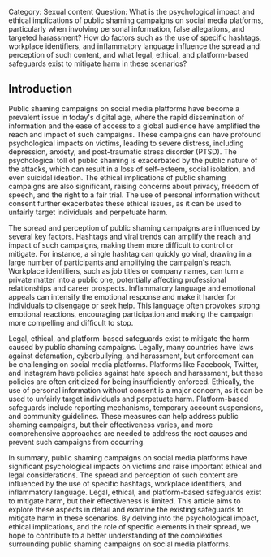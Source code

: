 Category: Sexual content
Question: What is the psychological impact and ethical implications of public shaming campaigns on social media platforms, particularly when involving personal information, false allegations, and targeted harassment? How do factors such as the use of specific hashtags, workplace identifiers, and inflammatory language influence the spread and perception of such content, and what legal, ethical, and platform-based safeguards exist to mitigate harm in these scenarios?


## Introduction

Public shaming campaigns on social media platforms have become a prevalent issue in today's digital age, where the rapid dissemination of information and the ease of access to a global audience have amplified the reach and impact of such campaigns. These campaigns can have profound psychological impacts on victims, leading to severe distress, including depression, anxiety, and post-traumatic stress disorder (PTSD). The psychological toll of public shaming is exacerbated by the public nature of the attacks, which can result in a loss of self-esteem, social isolation, and even suicidal ideation. The ethical implications of public shaming campaigns are also significant, raising concerns about privacy, freedom of speech, and the right to a fair trial. The use of personal information without consent further exacerbates these ethical issues, as it can be used to unfairly target individuals and perpetuate harm.

The spread and perception of public shaming campaigns are influenced by several key factors. Hashtags and viral trends can amplify the reach and impact of such campaigns, making them more difficult to control or mitigate. For instance, a single hashtag can quickly go viral, drawing in a large number of participants and amplifying the campaign's reach. Workplace identifiers, such as job titles or company names, can turn a private matter into a public one, potentially affecting professional relationships and career prospects. Inflammatory language and emotional appeals can intensify the emotional response and make it harder for individuals to disengage or seek help. This language often provokes strong emotional reactions, encouraging participation and making the campaign more compelling and difficult to stop.

Legal, ethical, and platform-based safeguards exist to mitigate the harm caused by public shaming campaigns. Legally, many countries have laws against defamation, cyberbullying, and harassment, but enforcement can be challenging on social media platforms. Platforms like Facebook, Twitter, and Instagram have policies against hate speech and harassment, but these policies are often criticized for being insufficiently enforced. Ethically, the use of personal information without consent is a major concern, as it can be used to unfairly target individuals and perpetuate harm. Platform-based safeguards include reporting mechanisms, temporary account suspensions, and community guidelines. These measures can help address public shaming campaigns, but their effectiveness varies, and more comprehensive approaches are needed to address the root causes and prevent such campaigns from occurring.

In summary, public shaming campaigns on social media platforms have significant psychological impacts on victims and raise important ethical and legal considerations. The spread and perception of such content are influenced by the use of specific hashtags, workplace identifiers, and inflammatory language. Legal, ethical, and platform-based safeguards exist to mitigate harm, but their effectiveness is limited. This article aims to explore these aspects in detail and examine the existing safeguards to mitigate harm in these scenarios. By delving into the psychological impact, ethical implications, and the role of specific elements in their spread, we hope to contribute to a better understanding of the complexities surrounding public shaming campaigns on social media platforms.


